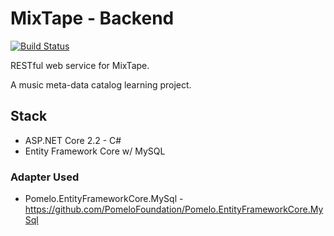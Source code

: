 # MixTape - Backend

[![Build Status](https://travis-ci.org/MHK-XPX/mixtape-backend.svg?branch=master)](https://travis-ci.org/MHK-XPX/mixtape-backend)

RESTful web service for MixTape.

A music meta-data catalog learning project.

## Stack

- ASP.NET Core 2.2 - C#
- Entity Framework Core w/ MySQL

### Adapter Used

- Pomelo.EntityFrameworkCore.MySql - https://github.com/PomeloFoundation/Pomelo.EntityFrameworkCore.MySql
